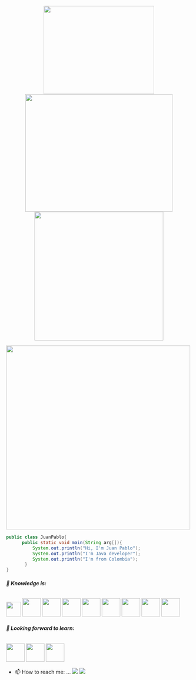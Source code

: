 

<p align="center">
  <img height="240" width="300" src="https://user-images.githubusercontent.com/62717509/152604581-2d6d0790-2a2d-460a-b015-cffe2d079378.png" />
 <img height="320"  width="400" src="https://github-readme-stats.vercel.app/api?username=juanpablommm&show_icons=true&theme=synthwave" />
 <img width="350" src="https://github-readme-stats.vercel.app/api/top-langs/?username=anuraghazra&layout=compact&theme=synthwave" />
  </p>
  
  
  <p align="left"> 
  <img width="500" src="https://github-profile-trophy.vercel.app/?username=juanpablommm&row=1&column=5&theme=synthwave" />
</p>
 
<p align="left"> 
  
  ```java
 public class JuanPablo{
        public static void main(String arg[]){
            System.out.println("Hi, I'm Juan Pablo");
            System.out.println("I'm Java developer");
            System.out.println("I'm from Colombia");
         }
}
  ```
</p>





###### **🌱 Knowledge is:**


<code><a href="https://www.oracle.com/co/java/" target="_blank"><img height="40" src="https://www.vectorlogo.zone/logos/java/java-horizontal.svg"></a></code>
<code><a href="https://www.sqlite.org/index.html" target="_blank"><img height="50" src="https://www.vectorlogo.zone/logos/sqlite/sqlite-ar21.svg"></a></code>
<code><a href="https://www.mysql.com/" target="_blank"><img height="50" src="https://www.vectorlogo.zone/logos/mysql/mysql-ar21.svg"></a></code>
<code><a href="https://firebase.google.com/" target="_blank"><img height="50" src="https://www.vectorlogo.zone/logos/firebase/firebase-ar21.svg"></a></code>
<code><a href="https://"><img height="50" src="https://www.vectorlogo.zone/logos/w3_html5/w3_html5-ar21.svg"></a></code>
<code><a href="https://"><img height="50" src="https://www.vectorlogo.zone/logos/w3_css/w3_css-ar21.svg"></a></code>
<code><a href="https:///" target="_blank"><img height="50" src="https://www.vectorlogo.zone/logos/linux/linux-ar21.svg"></a></code>
<code><a href="https://www.javascript.com/" target="_blank"><img height="50" src="https://www.vectorlogo.zone/logos/javascript/javascript-ar21.svg"></a></code>
<code><a href="https://git-scm.com//" target="_blank"><img height="50" src="https://www.vectorlogo.zone/logos/git-scm/git-scm-ar21.svg"></a></code>



###### **🌱 Looking forward to learn:**


<code><a href="https://cloud.google.com/" target="_blank"><img height="50" src="https://www.vectorlogo.zone/logos/google_cloud/google_cloud-ar21.svg"></a></code>
<code><a href="https://www.ruby-lang.org/es/" target="_blank"><img height="50" src="https://www.vectorlogo.zone/logos/ruby-lang/ruby-lang-ar21.svg"></a></code>
<code><a href="https://www.php.net/" target="_blank"><img height="50" src="https://www.vectorlogo.zone/logos/php/php-ar21.svg"></a></code>





- 📫 How to reach me: ...
<code><a href="www.linkedin.com/in/juan-pablo-montoya-ospinal-b91821228" target="_blank"><img src="https://img.shields.io/badge/-LinkedIn-blue?style=flat-square&logo=Linkedin&logoColor=white&link=https://www.linkedin.com/in/raghav-byte/"></a></code>
<code><a href="juanpablomontoya618@gmail.com" target="_blank"><img src="https://img.shields.io/badge/-Gmail-c14438?style=flat-square&logo=Gmail&logoColor=white&link=mailto:shuklaraghav321.com"></a></code>


